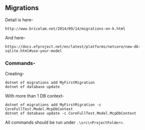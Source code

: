 ## Migrations

Detail is here-

	http://www.bricelam.net/2014/09/14/migrations-on-k.html

And here-

	https://docs.efproject.net/en/latest/platforms/netcore/new-db-sqlite.html#use-your-model

### Commands-

Creating-

	dotnet ef migrations add MyFirstMigration
	dotnet ef database update

With more than 1 DB context-

	dotnet ef migrations add MyFirstMigration -c CoreFullTest.Model.McpDbContext
	dotnet ef database update -c CoreFullTest.Model.McpDbContext

All commands should be run under `.\src\<ProjectFolder>`.